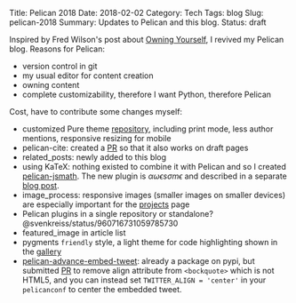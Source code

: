 Title: Pelican 2018
Date: 2018-02-02
Category: Tech
Tags: blog
Slug: pelican-2018
Summary: Updates to Pelican and this blog.
Status: draft


Inspired by Fred Wilson's post about [Owning Yourself](http://avc.com/2018/01/owning-yourself/),
I revived my Pelican blog. Reasons for Pelican:

* version control in git
* my usual editor for content creation
* owning content
* complete customizability, therefore I want Python, therefore Pelican

Cost, have to contribute some changes myself:

* customized Pure theme [repository](https://github.com/svenkreiss/pure), including print mode, less author mentions, responsive resizing for mobile
* pelican-cite: created a [PR](https://github.com/cmacmackin/pelican-cite/pull/5) so that it also works on draft pages
* related_posts: newly added to this blog
* using KaTeX: nothing existed to combine it with Pelican and so I created
  [pelican-jsmath](https://github.com/svenkreiss/pelican-jsmath).
  The new plugin is $\alpha\omega\epsilon s \sigma m \epsilon$ and described in a separate
  [blog post]({filename}/pelican-jsmath.md).
* image_process: responsive images (smaller images on smaller devices) are
  especially important for the [projects](/projects.html) page
* Pelican plugins in a single repository or standalone? @svenkreiss/status/960716731059785730
* featured_image in article list
* pygments `friendly` style, a light theme for code highlighting shown in the [gallery](https://help.farbox.com/pygments.html)
* [pelican-advance-embed-tweet](https://pypi.python.org/pypi/pelican-advance-embed-tweet): already a package on pypi, but submitted [PR](https://github.com/fundor333/pelican-advance-embed-tweet/pull/2) to remove align attribute from `<bockquote>` which is not HTML5, and you can instead set `TWITTER_ALIGN = 'center'` in your `pelicanconf` to center the embedded tweet.

